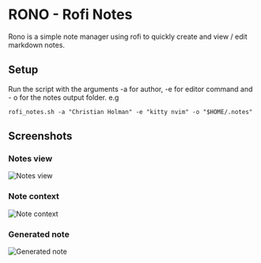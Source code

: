 # RONO - Rofi Notes
Rono is a simple note manager using rofi to quickly create and view / edit markdown notes.

## Setup
Run the script with the arguments -a for author, -e for editor command and - o for the notes output folder. 
e.g 

```rofi_notes.sh -a "Christian Holman" -e "kitty nvim" -o "$HOME/.notes"```


## Screenshots
### Notes view
![Notes view](./notes_view.png)
### Note context
![Note context](./note_context.png)
### Generated note
![Generated note](./new_note.png)
